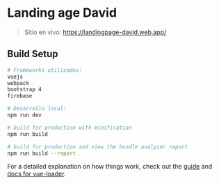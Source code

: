 # Landing age David

> Sitio en vivo:
https://landingpage-david.web.app/

## Build Setup

``` bash
# Frameworks utilizados:
vuejs
webpack
bootstrap 4
firebase

# Desarrollo local:
npm run dev

# build for production with minification
npm run build

# build for production and view the bundle analyzer report
npm run build --report
```

For a detailed explanation on how things work, check out the [guide](http://vuejs-templates.github.io/webpack/) and [docs for vue-loader](http://vuejs.github.io/vue-loader).
